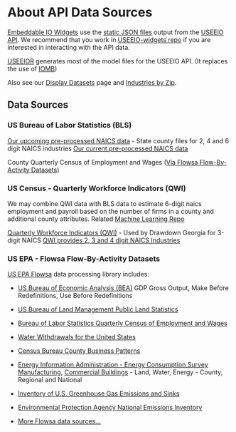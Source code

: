 # About API Data Sources

[Embeddable IO Widgets](../../charts) use the [static JSON files](https://github.com/modelearth/io/tree/main/build/api) output from the [USEEIO API](https://github.com/USEPA/USEEIO_API/wiki).
We recommend that you work in [USEEIO-widgets repo](../../charts) if you are interested in interacting with the API data.

[USEEIOR](https://github.com/USEPA/USEEIOR) generates most of the model files for the USEEIO API. (It replaces the use of [IOMB](https://github.com/USEPA/USEEIO_API/wiki/Build))
<!--
Here are [old model files](https://www.dropbox.com/sh/af48m0jsusgr3jg/AACzBSJwujR6LU0jZBhAzys6a?dl=0) for testing. (Better to use the newer data in the [static JSON files](https://github.com/modelearth/io/tree/main/build/api)) - [Build locally](../../charts/#build)
-->
Also see our [Display Datasets](../../../localsite/info/data/) page and [Industries by Zip](../../../community/industries/).  



## Data Sources

### US Bureau of Labor Statistics (BLS)

<a href="https://github.com/modelearth/machine-learning">Our upcoming pre-processed NAICS data</a> - State county files for 2, 4 and 6 digit NAICS industries
[Our current pre-processed NAICS data](https://github.com/modelearth/community-data/tree/master/us/state)

County Quarterly Census of Employment and Wages ([Via Flowsa Flow-By-Activity Datasets](https://github.com/USEPA/flowsa/wiki/Available-Data#flow-by-activity-datasets))

### US Census - Quarterly Workforce Indicators (QWI)

We may combine QWI data with BLS data to estimate 6-digit naics employment and payroll based on the number of firms in a county and additional county attributes. Related [Machine Learning Repo](https://github.com/modelearth/machine-learning)

<a href="https://www.census.gov/data/developers/data-sets/qwi.html">Quarterly Workforce Indicators (QWI)</a> - Used by Drawdown Georgia for 3-digit NAICS
[QWI provides 2, 3 and 4 digit NAICS Industries](https://lehd.ces.census.gov/data/schema/latest/lehd_public_use_schema.html#_industry)

<!--
* [US Department of Commerce](https://github.com/USEPA/flowsa/wiki/Available-Data#flow-by-activity-datasets)
-->
### US EPA - Flowsa Flow-By-Activity Datasets

[US EPA Flowsa](https://github.com/USEPA/flowsa/wiki/Available-Data#flow-by-activity-datasets) data processing library includes:

* [US Bureau of Economic Analysis (BEA)](https://www.bea.gov/data/industries/gross-output-by-industry)
GDP Gross Output, Make Before Redefinitions, Use Before Redefinitions

* [US Bureau of Land Management Public Land Statistics](https://www.blm.gov/about/data/public-land-statistics)


* [Bureau of Labor Statistics Quarterly Census of Employment and Wages](https://www.bls.gov/cew/)

* [Water Withdrawals for the United States](https://pubs.acs.org/doi/abs/10.1021/es903147k?journalCode=esthag)

* [Census Bureau County Business Patterns](https://www.census.gov/programs-surveys/cbp.html)

* [Energy Information Administration - Energy Consumption Survey](https://www.eia.gov/consumption/)
[Manufacturing](https://www.eia.gov/consumption/manufacturing/), [Commercial Buildings](https://www.eia.gov/consumption/commercial/) - Land, Water, Energy - County, Regional and National

* [Inventory of U.S. Greenhouse Gas Emissions and Sinks](https://www.epa.gov/ghgemissions/inventory-us-greenhouse-gas-emissions-and-sinks)

* [Environmental Protection Agency National Emissions Inventory](https://www.epa.gov/air-emissions-inventories/national-emissions-inventory-nei)

* [More Flowsa data sources...](https://github.com/USEPA/flowsa/wiki/Available-Data#flow-by-activity-datasets) 


